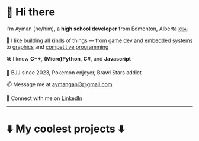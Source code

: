 # 👋 Hi there

I'm Ayman (he/him), a **high school developer** from Edmonton, Alberta 🇨🇦

🔭 I like building all kinds of things — from [game dev](https://github.com/sugo14/DAAHS-CS-Club-Game) and [embedded systems](https://github.com/CantSatTeam/CanSat2025) to [graphics](https://github.com/sugo14/Console3D) and [competitive programming](https://dmoj.ca/contest/daacc1)

🛠️ I know **C++**, **(Micro)Python**, **C#**, and **Javascript**

💬 BJJ since 2023, Pokemon enjoyer, Brawl Stars addict

📫 Message me at aymangani3@gmail.com

👥 Connect with me on [LinkedIn](https://www.linkedin.com/in/ayman-gani-414b47363/)

---

# 🠯 My coolest projects 🠯

<!--
**sugo14/sugo14** is a ✨ _special_ ✨ repository because its `README.md` (this file) appears on your GitHub profile.

Here are some ideas to get you started:

- 🔭 I’m currently working on ...
- 🌱 I’m currently learning ...
- 👯 I’m looking to collaborate on ...
- 🤔 I’m looking for help with ...
- 💬 Ask me about ...
- 📫 How to reach me: ...
- 😄 Pronouns: ...
- ⚡ Fun fact: ...
-->
